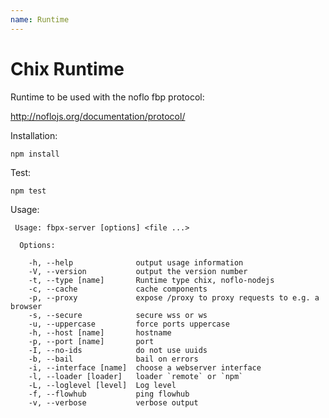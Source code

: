 ```yaml
---
name: Runtime
---
```


# Chix Runtime

Runtime to be used with the noflo fbp protocol:

http://noflojs.org/documentation/protocol/

Installation:

```
npm install
```

Test:
```
npm test
```

Usage:
```
 Usage: fbpx-server [options] <file ...>

  Options:

    -h, --help              output usage information
    -V, --version           output the version number
    -t, --type [name]       Runtime type chix, noflo-nodejs
    -c, --cache             cache components
    -p, --proxy             expose /proxy to proxy requests to e.g. a browser
    -s, --secure            secure wss or ws
    -u, --uppercase         force ports uppercase
    -h, --host [name]       hostname
    -p, --port [name]       port
    -I, --no-ids            do not use uuids
    -b, --bail              bail on errors
    -i, --interface [name]  choose a webserver interface
    -l, --loader [loader]   loader `remote` or `npm`
    -L, --loglevel [level]  Log level
    -f, --flowhub           ping flowhub
    -v, --verbose           verbose output
```



